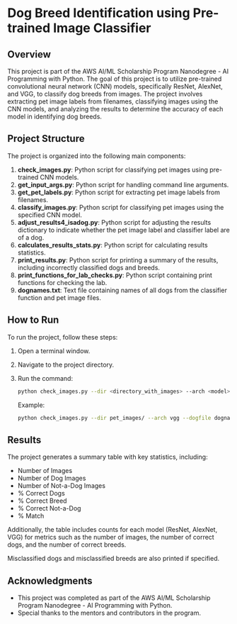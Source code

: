 # Dog Breed Identification using Pre-trained Image Classifier

## Overview

This project is part of the AWS AI/ML Scholarship Program Nanodegree - AI Programming with Python. The goal of this project is to utilize pre-trained convolutional neural network (CNN) models, specifically ResNet, AlexNet, and VGG, to classify dog breeds from images. The project involves extracting pet image labels from filenames, classifying images using the CNN models, and analyzing the results to determine the accuracy of each model in identifying dog breeds.

## Project Structure

The project is organized into the following main components:

1. **check_images.py**: Python script for classifying pet images using pre-trained CNN models.
2. **get_input_args.py**: Python script for handling command line arguments.
3. **get_pet_labels.py**: Python script for extracting pet image labels from filenames.
4. **classify_images.py**: Python script for classifying pet images using the specified CNN model.
5. **adjust_results4_isadog.py**: Python script for adjusting the results dictionary to indicate whether the pet image label and classifier label are of a dog.
6. **calculates_results_stats.py**: Python script for calculating results statistics.
7. **print_results.py**: Python script for printing a summary of the results, including incorrectly classified dogs and breeds.
8. **print_functions_for_lab_checks.py**: Python script containing print functions for checking the lab.
9. **dognames.txt**: Text file containing names of all dogs from the classifier function and pet image files.

## How to Run

To run the project, follow these steps:

1. Open a terminal window.
2. Navigate to the project directory.
3. Run the command:

    ```bash
    python check_images.py --dir <directory_with_images> --arch <model> --dogfile dognames.txt
    ```

    Example:

    ```bash
    python check_images.py --dir pet_images/ --arch vgg --dogfile dognames.txt
    ```

## Results

The project generates a summary table with key statistics, including:

- Number of Images
- Number of Dog Images
- Number of Not-a-Dog Images
- % Correct Dogs
- % Correct Breed
- % Correct Not-a-Dog
- % Match

Additionally, the table includes counts for each model (ResNet, AlexNet, VGG) for metrics such as the number of images, the number of correct dogs, and the number of correct breeds.

Misclassified dogs and misclassified breeds are also printed if specified.

## Acknowledgments

- This project was completed as part of the AWS AI/ML Scholarship Program Nanodegree - AI Programming with Python.
- Special thanks to the mentors and contributors in the program.
